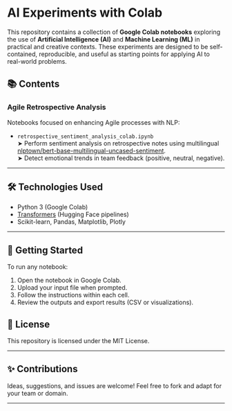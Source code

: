# AI Experiments with Colab
This repository contains a collection of **Google Colab notebooks** exploring the use of **Artificial Intelligence (AI)** and **Machine Learning (ML)** in practical and creative contexts. These experiments are designed to be self-contained, reproducible, and useful as starting points for applying AI to real-world problems.

## 📚 Contents

### Agile Retrospective Analysis
Notebooks focused on enhancing Agile processes with NLP:

- `retrospective_sentiment_analysis_colab.ipynb`  
  ➤ Perform sentiment analysis on retrospective notes using multilingual [nlptown/bert-base-multilingual-uncased-sentiment](https://huggingface.co/nlptown/bert-base-multilingual-uncased-sentiment).  
  ➤ Detect emotional trends in team feedback (positive, neutral, negative).  
---

## 🛠️ Technologies Used

- Python 3 (Google Colab)
- [Transformers](https://huggingface.co/docs/transformers/index) (Hugging Face pipelines)
- Scikit-learn, Pandas, Matplotlib, Plotly

---

## 🚀 Getting Started

To run any notebook:

1. Open the notebook in Google Colab.
2. Upload your input file when prompted.
3. Follow the instructions within each cell.
4. Review the outputs and export results (CSV or visualizations).

## 📄 License

This repository is licensed under the MIT License.

---

## ✨ Contributions

Ideas, suggestions, and issues are welcome! Feel free to fork and adapt for your team or domain.

---

